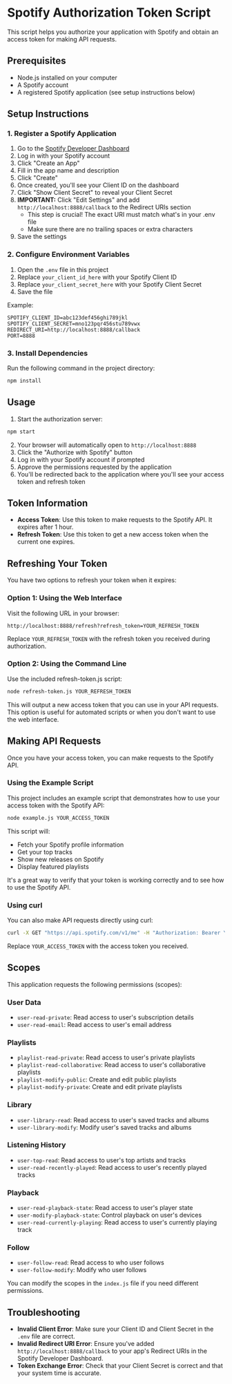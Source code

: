 # Spotify Authorization Token Script

This script helps you authorize your application with Spotify and obtain an access token for making API requests.

## Prerequisites

- Node.js installed on your computer
- A Spotify account
- A registered Spotify application (see setup instructions below)

## Setup Instructions

### 1. Register a Spotify Application

1. Go to the [Spotify Developer Dashboard](https://developer.spotify.com/dashboard/)
2. Log in with your Spotify account
3. Click "Create an App"
4. Fill in the app name and description
5. Click "Create"
6. Once created, you'll see your Client ID on the dashboard
7. Click "Show Client Secret" to reveal your Client Secret
8. **IMPORTANT:** Click "Edit Settings" and add `http://localhost:8888/callback` to the Redirect URIs section
   - This step is crucial! The exact URI must match what's in your .env file
   - Make sure there are no trailing spaces or extra characters
9. Save the settings

### 2. Configure Environment Variables

1. Open the `.env` file in this project
2. Replace `your_client_id_here` with your Spotify Client ID
3. Replace `your_client_secret_here` with your Spotify Client Secret
4. Save the file

Example:
```
SPOTIFY_CLIENT_ID=abc123def456ghi789jkl
SPOTIFY_CLIENT_SECRET=mno123pqr456stu789vwx
REDIRECT_URI=http://localhost:8888/callback
PORT=8888
```

### 3. Install Dependencies

Run the following command in the project directory:

```bash
npm install
```

## Usage

1. Start the authorization server:

```bash
npm start
```

2. Your browser will automatically open to `http://localhost:8888`
3. Click the "Authorize with Spotify" button
4. Log in with your Spotify account if prompted
5. Approve the permissions requested by the application
6. You'll be redirected back to the application where you'll see your access token and refresh token

## Token Information

- **Access Token**: Use this token to make requests to the Spotify API. It expires after 1 hour.
- **Refresh Token**: Use this token to get a new access token when the current one expires.

## Refreshing Your Token

You have two options to refresh your token when it expires:

### Option 1: Using the Web Interface

Visit the following URL in your browser:

```
http://localhost:8888/refresh?refresh_token=YOUR_REFRESH_TOKEN
```

Replace `YOUR_REFRESH_TOKEN` with the refresh token you received during authorization.

### Option 2: Using the Command Line

Use the included refresh-token.js script:

```bash
node refresh-token.js YOUR_REFRESH_TOKEN
```

This will output a new access token that you can use in your API requests. This option is useful for automated scripts or when you don't want to use the web interface.

## Making API Requests

Once you have your access token, you can make requests to the Spotify API.

### Using the Example Script

This project includes an example script that demonstrates how to use your access token with the Spotify API:

```bash
node example.js YOUR_ACCESS_TOKEN
```

This script will:
- Fetch your Spotify profile information
- Get your top tracks
- Show new releases on Spotify
- Display featured playlists

It's a great way to verify that your token is working correctly and to see how to use the Spotify API.

### Using curl

You can also make API requests directly using curl:

```bash
curl -X GET "https://api.spotify.com/v1/me" -H "Authorization: Bearer YOUR_ACCESS_TOKEN"
```

Replace `YOUR_ACCESS_TOKEN` with the access token you received.

## Scopes

This application requests the following permissions (scopes):

### User Data
- `user-read-private`: Read access to user's subscription details
- `user-read-email`: Read access to user's email address

### Playlists
- `playlist-read-private`: Read access to user's private playlists
- `playlist-read-collaborative`: Read access to user's collaborative playlists
- `playlist-modify-public`: Create and edit public playlists
- `playlist-modify-private`: Create and edit private playlists

### Library
- `user-library-read`: Read access to user's saved tracks and albums
- `user-library-modify`: Modify user's saved tracks and albums

### Listening History
- `user-top-read`: Read access to user's top artists and tracks
- `user-read-recently-played`: Read access to user's recently played tracks

### Playback
- `user-read-playback-state`: Read access to user's player state
- `user-modify-playback-state`: Control playback on user's devices
- `user-read-currently-playing`: Read access to user's currently playing track

### Follow
- `user-follow-read`: Read access to who user follows
- `user-follow-modify`: Modify who user follows

You can modify the scopes in the `index.js` file if you need different permissions.

## Troubleshooting

- **Invalid Client Error**: Make sure your Client ID and Client Secret in the `.env` file are correct.
- **Invalid Redirect URI Error**: Ensure you've added `http://localhost:8888/callback` to your app's Redirect URIs in the Spotify Developer Dashboard.
- **Token Exchange Error**: Check that your Client Secret is correct and that your system time is accurate.
